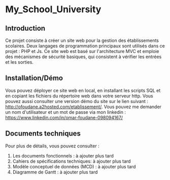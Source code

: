 # My_School_University

## Introduction
Ce projet consiste à créer un site web pour la gestion des établissements scolaires. Deux langages de programmation principaux sont utilisés dans ce projet : PHP et Js. Ce site web est basé sur l'architecture MVC et emploie des mécanismes de sécurité basiques, qui consistent à vérifier les entrées et les sorties.

## Installation/Démo
Vous pouvez déployer ce site web en local, en installant les scripts SQL et en copiant les fichiers du répertoire web dans votre serveur http. Vous pouvez aussi consulter une version démo du site sur le lien suivant : http://ofoudane.a2hosted.com/etablissement/. Vous pouvez me demander un nom d'utilisateur et un mot de passe via mon linkedin : https://www.linkedin.com/in/omar-foudane-098094167/

## Documents techniques
Pour plus de détails, vous pouvez consulter :
1. Les documents fonctionnels : à ajouter plus tard
2. Cahiers de spécifications techniques: à ajouter plus tard
3. Modèle conceptuel de données (MCD) : à ajouter plus tard
4. Diagramme de Gantt : à ajouter plus tard
